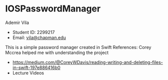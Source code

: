 # IOSPasswordManager
Ademir Vila
+ Student ID: 2299217
+ Email: vila@chapman.edu 


This is a simple password manager created in Swift 
References: Corey Mccrea helped me with understanding the project
+ https://medium.com/@CoreyWDavis/reading-writing-and-deleting-files-in-swift-197e886416b0
+ Lecture Videos
